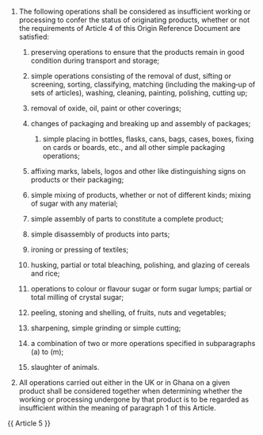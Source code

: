 1. The following operations shall be considered as insufficient working or processing to confer the status of originating products, whether or not the requirements of Article 4 of this Origin Reference Document are satisfied:

   1. preserving operations to ensure that the products remain in good condition during transport and storage;

   2. simple operations consisting of the removal of dust, sifting or screening, sorting, classifying, matching (including the making‐up of sets of articles), washing, cleaning, painting, polishing, cutting up;

   3. removal of oxide, oil, paint or other coverings;

   4. changes of packaging and breaking up and assembly of packages;

      1. simple placing in bottles, flasks, cans, bags, cases, boxes, fixing on cards or boards, etc., and all other simple packaging operations;

   5. affixing marks, labels, logos and other like distinguishing signs on products or their packaging;

   6. simple mixing of products, whether or not of different kinds; mixing of sugar with any material;

   7. simple assembly of parts to constitute a complete product;

   8. simple disassembly of products into parts;

   9. ironing or pressing of textiles;

   10. husking, partial or total bleaching, polishing, and glazing of cereals and rice;

   11. operations to colour or flavour sugar or form sugar lumps; partial or total milling of crystal sugar;

   12. peeling, stoning and shelling, of fruits, nuts and vegetables;

   13. sharpening, simple grinding or simple cutting;

   14. a combination of two or more operations specified in subparagraphs (a) to (m);

   15. slaughter of animals.

2. All operations carried out either in the UK or in Ghana on a given product shall be considered together when determining whether the working or processing undergone by that product is to be regarded as insufficient within the meaning of paragraph 1 of this Article.

{{ Article 5 }}
